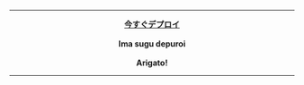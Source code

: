
***
<p align="center">
 <a href="https://dashboard.heroku.com/new?template=https%3A%2F%2Fgithub.com%2Fi-osho%2Fcatpack"><b>今すぐデプロイ</b></a>
 <br><br>
 <b>Ima sugu depuroi<br><br>Arigato!</b>
</p>

***
